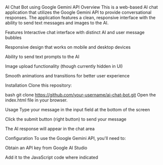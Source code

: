 AI Chat Bot using Google Gemini API
Overview
This is a web-based AI chat application that utilizes the Google Gemini API to provide conversational responses. The application features a clean, responsive interface with the ability to send text messages and images to the AI.

Features
Interactive chat interface with distinct AI and user message bubbles

Responsive design that works on mobile and desktop devices

Ability to send text prompts to the AI

Image upload functionality (though currently hidden in UI)

Smooth animations and transitions for better user experience

Installation
Clone this repository:

bash
git clone https://github.com/your-username/ai-chat-bot.git
Open the index.html file in your browser.

Usage
Type your message in the input field at the bottom of the screen

Click the submit button (right button) to send your message

The AI response will appear in the chat area

Configuration
To use the Google Gemini API, you'll need to:

Obtain an API key from Google AI Studio

Add it to the JavaScript code where indicated
